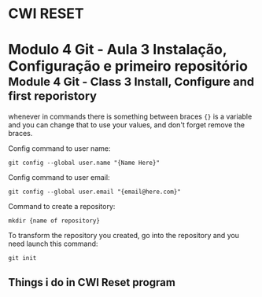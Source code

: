 # CWI RESET

<h1> Modulo 4 Git - Aula 3 Instalação, Configuração e primeiro repositório 
<sub> Module 4 Git - Class 3 Install, Configure and first reporistory</sub></h1>

whenever in commands there is something between braces  `{}` 
is a variable and you can change that to use your values, 
and don't forget remove the braces.

Config command to user name:
```
git config --global user.name "{Name Here}"
```
Config command to user email: 
``` 
git config --global user.email "{email@here.com}"
```

Command to create a repository: 
```
mkdir {name of repository}
```

To transform the repository you created, go into the repository and you need launch this command: 
``` 
git init
```

## Things i do in CWI Reset program 
